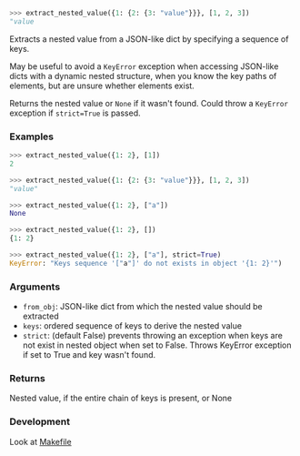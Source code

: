 ```python
>>> extract_nested_value({1: {2: {3: "value"}}}, [1, 2, 3])
"value
```

Extracts a nested value from a JSON-like dict by specifying a sequence of keys.

May be useful to avoid a `KeyError` exception when accessing JSON-like dicts with a dynamic nested structure,
when you know the key paths of elements, but are unsure whether elements exist.

Returns the nested value or `None` if it wasn't found. Could throw a `KeyError` exception if `strict=True` is passed.


### Examples
```python
>>> extract_nested_value({1: 2}, [1])
2

>>> extract_nested_value({1: {2: {3: "value"}}}, [1, 2, 3])
"value"

>>> extract_nested_value({1: 2}, ["a"])
None

>>> extract_nested_value({1: 2}, [])
{1: 2}

>>> extract_nested_value({1: 2}, ["a"], strict=True)
KeyError: "Keys sequence '["a"]' do not exists in object '{1: 2}'")
```

### Arguments
- `from_obj`: JSON-like dict from which the nested value should be extracted
- `keys`: ordered sequence of keys to derive the nested value
- `strict`: (default False) prevents throwing an exception when keys are not exist in nested object when set to False.
  Throws KeyError exception if set to True and key wasn't found.

### Returns
Nested value, if the entire chain of keys is present, or None

### Development
Look at [Makefile](./Makefile)
